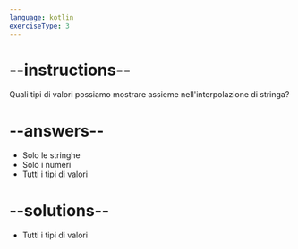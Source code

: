 ```yaml
---
language: kotlin
exerciseType: 3
---
```


# --instructions--

Quali tipi di valori possiamo mostrare assieme nell'interpolazione di stringa?

# --answers--

- Solo le stringhe
- Solo i numeri
- Tutti i tipi di valori

# --solutions--

- Tutti i tipi di valori
